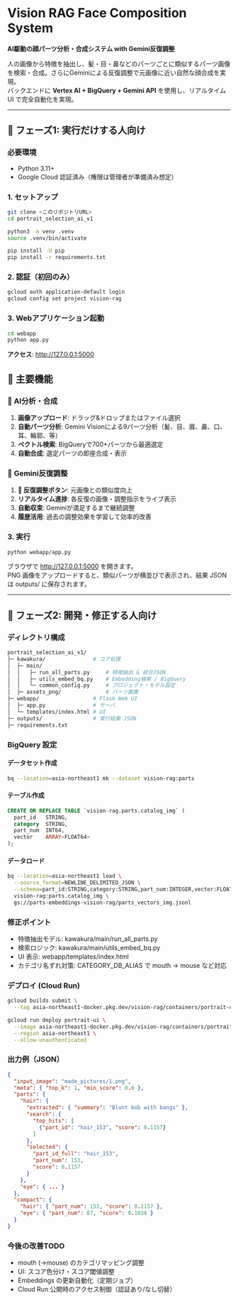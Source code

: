 # Vision RAG Face Composition System

**AI駆動の顔パーツ分析・合成システム with Gemini反復調整**

人の画像から特徴を抽出し、髪・目・鼻などのパーツごとに類似するパーツ画像を検索・合成。さらにGeminiによる反復調整で元画像に近い自然な顔合成を実現。  
バックエンドに **Vertex AI + BigQuery + Gemini API** を使用し、リアルタイムUI で完全自動化を実現。

---

## 📌 フェーズ1: 実行だけする人向け

### 必要環境
- Python 3.11+
- Google Cloud 認証済み（権限は管理者が準備済み想定）

### 1. セットアップ
```bash
git clone <このリポジトリURL>
cd portrait_selection_ai_v1

python3 -m venv .venv
source .venv/bin/activate

pip install -U pip
pip install -r requirements.txt
```

### 2. 認証（初回のみ）
```bash
gcloud auth application-default login
gcloud config set project vision-rag
```

### 3. Webアプリケーション起動
```bash
cd webapp
python app.py
```
**アクセス**: http://127.0.0.1:5000

## 🎯 主要機能

### 🤖 **AI分析・合成**
1. **画像アップロード**: ドラッグ&ドロップまたはファイル選択
2. **自動パーツ分析**: Gemini Visionによる9パーツ分析（髪、目、眉、鼻、口、耳、輪郭、等）
3. **ベクトル検索**: BigQueryで700+パーツから最適選定
4. **自動合成**: 選定パーツの即座合成・表示

### 🔄 **Gemini反復調整**
1. **🔄 反復調整ボタン**: 元画像との類似度向上
2. **リアルタイム進捗**: 各反復の画像・調整指示をライブ表示
3. **自動収束**: Geminiが満足するまで継続調整
4. **履歴活用**: 過去の調整効果を学習して効率的改善

### 3. 実行
```bash
python webapp/app.py
```
ブラウザで http://127.0.0.1:5000 を開きます。  
PNG 画像をアップロードすると、類似パーツが横並びで表示され、結果 JSON は outputs/ に保存されます。

---

## 📌 フェーズ2: 開発・修正する人向け

### ディレクトリ構成
````bash
portrait_selection_ai_v1/
├─ kawakura/               # コア処理
│  ├─ main/
│  │   ├─ run_all_parts.py     # 特徴抽出 & 統合JSON
│  │   ├─ utils_embed_bq.py    # Embedding検索 / BigQuery
│  │   └─ common_config.py     # プロジェクト・モデル設定
│  ├─ assets_png/              # パーツ画像
├─ webapp/                 # Flask Web UI
│  ├─ app.py               # サーバ
│  └─ templates/index.html # UI
├─ outputs/                # 実行結果 JSON
├─ requirements.txt
````

### BigQuery 設定

#### データセット作成
```bash
bq --location=asia-northeast1 mk --dataset vision-rag:parts
```

#### テーブル作成
```sql
CREATE OR REPLACE TABLE `vision-rag.parts.catalog_img` (
  part_id   STRING,
  category  STRING,
  part_num  INT64,
  vector    ARRAY<FLOAT64>
);
```

#### データロード
```bash
bq --location=asia-northeast1 load \
  --source_format=NEWLINE_DELIMITED_JSON \
  --schema=part_id:STRING,category:STRING,part_num:INTEGER,vector:FLOAT64 \
  vision-rag:parts.catalog_img \
  gs://parts-embeddings-vision-rag/parts_vectors_img.jsonl
```

### 修正ポイント
- 特徴抽出モデル: kawakura/main/run_all_parts.py  
- 検索ロジック: kawakura/main/utils_embed_bq.py  
- UI 表示: webapp/templates/index.html  
- カテゴリ名ずれ対策: CATEGORY_DB_ALIAS で mouth → mouse など対応

### デプロイ (Cloud Run)
```bash
gcloud builds submit \
  --tag asia-northeast1-docker.pkg.dev/vision-rag/containers/portrait-ui:latest

gcloud run deploy portrait-ui \
  --image asia-northeast1-docker.pkg.dev/vision-rag/containers/portrait-ui:latest \
  --region asia-northeast1 \
  --allow-unauthenticated
```

### 出力例（JSON）
```json
{
  "input_image": "made_pictures/1.png",
  "meta": { "top_k": 1, "min_score": 0.0 },
  "parts": {
    "hair": {
      "extracted": { "summary": "Blunt bob with bangs" },
      "search": {
        "top_hits": [
          {"part_id": "hair_153", "score": 0.1157}
        ]
      },
      "selected": {
        "part_id_full": "hair_153",
        "part_num": 153,
        "score": 0.1157
      }
    },
    "eye": { ... }
  },
  "compact": {
    "hair": { "part_num": 153, "score": 0.1157 },
    "eye": { "part_num": 87, "score": 0.1038 }
  }
}
```

### 今後の改善TODO
- mouth (→mouse) のカテゴリマッピング調整
- UI: スコア色分け・スコア閾値調整
- Embeddings の更新自動化（定期ジョブ）
- Cloud Run 公開時のアクセス制御（認証あり/なし切替）